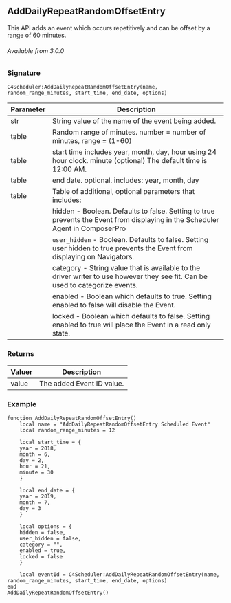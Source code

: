 ## AddDailyRepeatRandomOffsetEntry

This API adds an event which occurs repetitively and can be offset by a range of 60 minutes.

###### Available from 3.0.0


### Signature

`C4Scheduler:AddDailyRepeatRandomOffsetEntry(name, random_range_minutes, start_time, end_date, options)`


| Parameter | Description |
| --- | --- |
| str | String value of the name of the event being added. |
| table | Random range of minutes. number = number of minutes, range = (1-60) |
| table |start time includes year, month, day, hour using 24 hour clock. minute (optional)  The default  time is 12:00 AM. |  
| table | end date. optional. includes: year, month, day |
| table | Table of additional, optional parameters that includes: |
| | hidden - Boolean. Defaults to false. Setting to true prevents the Event from displaying in the Scheduler Agent in ComposerPro |
| | `user_hidden` - Boolean. Defaults to false. Setting user hidden to true prevents the Event from displaying on Navigators. |
| | category - String value that is available to the driver writer to use however they see fit. Can be used to categorize events. |
| | enabled - Boolean which defaults to true. Setting enabled to false will disable the Event. |
| | locked - Boolean which defaults to false. Setting enabled to true will place the Event in a read only state. |


### Returns

| Valuer | Description |
| --- | --- |
| value | The added Event ID value. |


### Example

```
function AddDailyRepeatRandomOffsetEntry()
	local name = "AddDailyRepeatRandomOffsetEntry Scheduled Event"
	local random_range_minutes = 12

	local start_time = {
	year = 2018,
	month = 6,
	day = 2,
	hour = 21,
	minute = 30
	}
	
	local end_date = {
	year = 2019,
	month = 7,
	day = 3
	}
	
	local options = {
	hidden = false,
	user_hidden = false,
	category = "",
	enabled = true,
	locked = false
	}
	
	local eventId = C4Scheduler:AddDailyRepeatRandomOffsetEntry(name, random_range_minutes, start_time, end_date, options)
end
AddDailyRepeatRandomOffsetEntry()
```